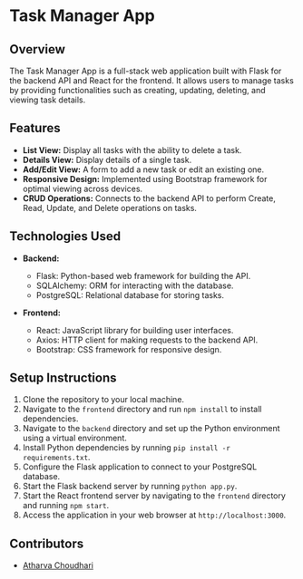 # Task Manager App

## Overview

The Task Manager App is a full-stack web application built with Flask for the backend API and React for the frontend. It allows users to manage tasks by providing functionalities such as creating, updating, deleting, and viewing task details.

## Features

- **List View:** Display all tasks with the ability to delete a task.
- **Details View:** Display details of a single task.
- **Add/Edit View:** A form to add a new task or edit an existing one.
- **Responsive Design:** Implemented using Bootstrap framework for optimal viewing across devices.
- **CRUD Operations:** Connects to the backend API to perform Create, Read, Update, and Delete operations on tasks.

## Technologies Used

- **Backend:**
  - Flask: Python-based web framework for building the API.
  - SQLAlchemy: ORM for interacting with the database.
  - PostgreSQL: Relational database for storing tasks.

- **Frontend:**
  - React: JavaScript library for building user interfaces.
  - Axios: HTTP client for making requests to the backend API.
  - Bootstrap: CSS framework for responsive design.

## Setup Instructions

1. Clone the repository to your local machine.
2. Navigate to the `frontend` directory and run `npm install` to install dependencies.
3. Navigate to the `backend` directory and set up the Python environment using a virtual environment.
4. Install Python dependencies by running `pip install -r requirements.txt`.
5. Configure the Flask application to connect to your PostgreSQL database.
6. Start the Flask backend server by running `python app.py`.
7. Start the React frontend server by navigating to the `frontend` directory and running `npm start`.
8. Access the application in your web browser at `http://localhost:3000`.

## Contributors

- [Atharva Choudhari](https://github.com/Athu06)
